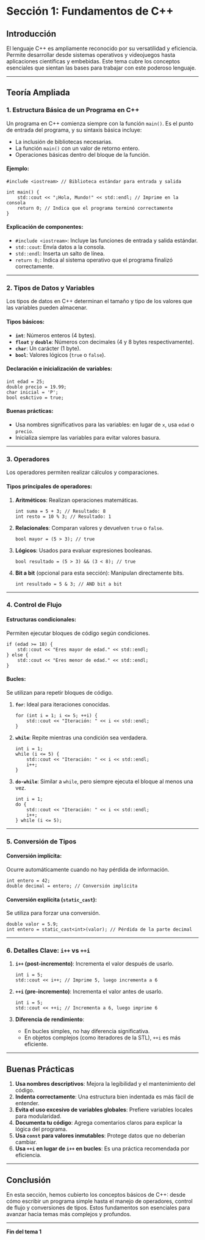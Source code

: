 # **Sección 1: Fundamentos de C++**

## **Introducción**

El lenguaje C++ es ampliamente reconocido por su versatilidad y eficiencia. Permite desarrollar desde sistemas operativos y videojuegos hasta aplicaciones científicas y embebidas. Este tema cubre los conceptos esenciales que sientan las bases para trabajar con este poderoso lenguaje.

---

## **Teoría Ampliada**

### **1. Estructura Básica de un Programa en C++**

Un programa en C++ comienza siempre con la función `main()`. Es el punto de entrada del programa, y su sintaxis básica incluye:
- La inclusión de bibliotecas necesarias.
- La función `main()` con un valor de retorno entero.
- Operaciones básicas dentro del bloque de la función.

#### **Ejemplo**:
```
#include <iostream> // Biblioteca estándar para entrada y salida

int main() {
    std::cout << "¡Hola, Mundo!" << std::endl; // Imprime en la consola
    return 0; // Indica que el programa terminó correctamente
}
```

#### **Explicación de componentes**:
- `#include <iostream>`: Incluye las funciones de entrada y salida estándar.
- `std::cout`: Envía datos a la consola.
- `std::endl`: Inserta un salto de línea.
- `return 0;`: Indica al sistema operativo que el programa finalizó correctamente.

---

### **2. Tipos de Datos y Variables**

Los tipos de datos en C++ determinan el tamaño y tipo de los valores que las variables pueden almacenar.

#### **Tipos básicos**:
- **`int`**: Números enteros (4 bytes).
- **`float`** y **`double`**: Números con decimales (4 y 8 bytes respectivamente).
- **`char`**: Un carácter (1 byte).
- **`bool`**: Valores lógicos (`true` o `false`).

#### **Declaración e inicialización de variables**:
```
int edad = 25;
double precio = 19.99;
char inicial = 'P';
bool esActivo = true;
```

#### **Buenas prácticas**:
- Usa nombres significativos para las variables: en lugar de `x`, usa `edad` o `precio`.
- Inicializa siempre las variables para evitar valores basura.

---

### **3. Operadores**

Los operadores permiten realizar cálculos y comparaciones.

#### **Tipos principales de operadores**:
1. **Aritméticos**: Realizan operaciones matemáticas.
   ```
   int suma = 5 + 3; // Resultado: 8
   int resto = 10 % 3; // Resultado: 1
   ```

2. **Relacionales**: Comparan valores y devuelven `true` o `false`.
   ```
   bool mayor = (5 > 3); // true
   ```

3. **Lógicos**: Usados para evaluar expresiones booleanas.
   ```
   bool resultado = (5 > 3) && (3 < 8); // true
   ```

4. **Bit a bit** (opcional para esta sección): Manipulan directamente bits.
   ```
   int resultado = 5 & 3; // AND bit a bit
   ```

---

### **4. Control de Flujo**

#### **Estructuras condicionales**:
Permiten ejecutar bloques de código según condiciones.
```
if (edad >= 18) {
    std::cout << "Eres mayor de edad." << std::endl;
} else {
    std::cout << "Eres menor de edad." << std::endl;
}
```

#### **Bucles**:
Se utilizan para repetir bloques de código.

1. **`for`**: Ideal para iteraciones conocidas.
   ```
   for (int i = 1; i <= 5; ++i) {
       std::cout << "Iteración: " << i << std::endl;
   }
   ```

2. **`while`**: Repite mientras una condición sea verdadera.
   ```
   int i = 1;
   while (i <= 5) {
       std::cout << "Iteración: " << i << std::endl;
       i++;
   }
   ```

3. **`do-while`**: Similar a `while`, pero siempre ejecuta el bloque al menos una vez.
   ```
   int i = 1;
   do {
       std::cout << "Iteración: " << i << std::endl;
       i++;
   } while (i <= 5);
   ```

---

### **5. Conversión de Tipos**

#### **Conversión implícita**:
Ocurre automáticamente cuando no hay pérdida de información.
```
int entero = 42;
double decimal = entero; // Conversión implícita
```

#### **Conversión explícita (`static_cast`)**:
Se utiliza para forzar una conversión.
```
double valor = 5.9;
int entero = static_cast<int>(valor); // Pérdida de la parte decimal
```

---

### **6. Detalles Clave: `i++` vs `++i`**

1. **`i++` (post-incremento)**: Incrementa el valor después de usarlo.
   ```
   int i = 5;
   std::cout << i++; // Imprime 5, luego incrementa a 6
   ```

2. **`++i` (pre-incremento)**: Incrementa el valor antes de usarlo.
   ```
   int i = 5;
   std::cout << ++i; // Incrementa a 6, luego imprime 6
   ```

3. **Diferencia de rendimiento**:
   - En bucles simples, no hay diferencia significativa.
   - En objetos complejos (como iteradores de la STL), `++i` es más eficiente.

---

## **Buenas Prácticas**

1. **Usa nombres descriptivos**: Mejora la legibilidad y el mantenimiento del código.
2. **Indenta correctamente**: Una estructura bien indentada es más fácil de entender.
3. **Evita el uso excesivo de variables globales**: Prefiere variables locales para modularidad.
4. **Documenta tu código**: Agrega comentarios claros para explicar la lógica del programa.
5. **Usa `const` para valores inmutables**: Protege datos que no deberían cambiar.
6. **Usa `++i` en lugar de `i++` en bucles**: Es una práctica recomendada por eficiencia.

---

## **Conclusión**

En esta sección, hemos cubierto los conceptos básicos de C++: desde cómo escribir un programa simple hasta el manejo de operadores, control de flujo y conversiones de tipos. Estos fundamentos son esenciales para avanzar hacia temas más complejos y profundos.

---

**Fin del tema 1**

